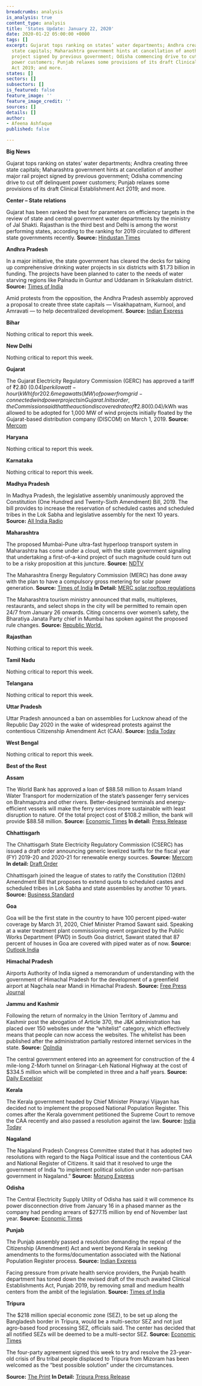 ```yaml
---
breadcrumbs: analysis
is_analysis: true
content_type: analysis
title: 'States Update: January 22, 2020'
date: 2020-01-22 05:00:00 +0000
tags: []
excerpt: Gujarat tops ranking on states’ water departments; Andhra creating three
  state capitals; Maharashtra government hints at cancellation of another major rail
  project signed by previous government; Odisha commencing drive to cut off delinquent
  power customers; Punjab relaxes some provisions of its draft Clinical Establishment
  Act 2019; and more.
states: []
sectors: []
subsectors: []
is_featured: false
feature_image: ''
feature_image_credit: ''
sources: []
details: []
author:
- Afeena Ashfaque
published: false

---
```

**Big News**

Gujarat tops ranking on states’ water departments; Andhra creating three state capitals; Maharashtra government hints at cancellation of another major rail project signed by previous government; Odisha commencing drive to cut off delinquent power customers; Punjab relaxes some provisions of its draft Clinical Establishment Act 2019; and more.

**Center – State relations**

Gujarat has been ranked the best for parameters on efficiency targets in the review of state and central government water departments by the ministry of Jal Shakti. Rajasthan is the third best and Delhi is among the worst performing states, according to the ranking for 2019 circulated to different state governments recently. **Source:** [Hindustan Times](https://www.hindustantimes.com/india-news/gujarat-ranked-top-for-water-efficiency-delhi-among-worst-performing-states/story-w7Vue9GVl1qg9Tl0wD3dMM.html)

**Andhra Pradesh**

In a major initiative, the state government has cleared the decks for taking up comprehensive drinking water projects in six districts with $1.73 billion in funding. The projects have been planned to cater to the needs of water starving regions like Palnadu in Guntur and Uddanam in Srikakulam district. **Source:** [Times of India](https://timesofindia.indiatimes.com/city/vijayawada/govt-plans-drinking-water-projects-in-six-districts-with-rs-12308-crore/articleshowprint/73310235.cms)

Amid protests from the opposition, the Andhra Pradesh assembly approved a proposal to create three state capitals — Visakhapatnam, Kurnool, and Amravati — to help decentralized development. **Source:** [Indian Express](https://indianexpress.com/article/india/andhra-pradesh-cabinet-meeting-capital-shift-tdp-jagan-reddy-6225546/)

**Bihar**

Nothing critical to report this week.

**New Delhi**

Nothing critical to report this week.

**Gujarat**

The Gujarat Electricity Regulatory Commission (GERC) has approved a tariff of ₹2.80 ($0.04) per kilowatt-hour (kWh) for 202.6 megawatts (MW) of power from grid-connected wind power projects in Gujarat. In its order, the Commission said that the auction discovered rate of ₹2.80 ($0.04)/kWh was allowed to be adopted for 1,000 MW of wind projects initially floated by the Gujarat-based distribution company (DISCOM) on March 1, 2019. **Source:** [Mercom](https://mercomindia.com/gujarat-commission-approves-tariff-wind-projects/)

**Haryana**

Nothing critical to report this week.

**Karnataka**

Nothing critical to report this week.

**Madhya Pradesh**

In Madhya Pradesh, the legislative assembly unanimously approved the Constitution (One Hundred and Twenty-Sixth Amendment) Bill, 2019. The bill provides to increase the reservation of scheduled castes and scheduled tribes in the Lok Sabha and legislative assembly for the next 10 years. **Source:** [All India Radio](http://www.newsonair.com/News?title=Madhya-Pradesh-Assembly-unanimously-approves-Constitution-(126th-Amendment)-Bill%2C-2019&id=378919)

**Maharashtra**

The proposed Mumbai-Pune ultra-fast hyperloop transport system in Maharashtra has come under a cloud, with the state government signaling that undertaking a first-of-a-kind project of such magnitude could turn out to be a risky proposition at this juncture. **Source:** [NDTV](https://www.ndtv.com/india-news/mumbai-pune-hyperloop-project-maharashtra-government-says-try-someplace-else-first-2165731)

The Maharashtra Energy Regulatory Commission (MERC) has done away with the plan to have a compulsory gross metering for solar power generation. **Source:** [Times of India](https://timesofindia.indiatimes.com/city/aurangabad/merc-withdraws-compulsory-gross-metering-for-solar-power/articleshowprint/73257641.cms) **In Detail:** [MERC solar rooftop regulations](https://www.mahadiscom.in/wp-content/uploads/2020/01/41.-30.12.2019-Grid-Interactive-RRE-Regulations2019-English.pdf)

The Maharashtra tourism ministry announced that malls, multiplexes, restaurants, and select shops in the city will be permitted to remain open 24/7 from January 26 onwards. Citing concerns over women’s safety, the Bharatiya Janata Party chief in Mumbai has spoken against the proposed rule changes. **Source:** [Republic World.](https://www.republicworld.com/india-news/politics/bjp-opposes-thackerays-24x7-mumbai-plan-citing-women-security-issues.html)

**Rajasthan**

Nothing critical to report this week.

**Tamil Nadu**

Nothing critical to report this week.

**Telangana**

Nothing critical to report this week.

**Uttar Pradesh**

Uttar Pradesh announced a ban on assemblies for Lucknow ahead of the Republic Day 2020 in the wake of widespread protests against the contentious Citizenship Amendment Act (CAA). **Source:** [India Today](https://www.indiatoday.in/india/story/anti-caa-stir-continues-uttar-pradesh-section-144-imposed-lucknow-ahead-republic-day-1638163-2020-01-19)

**West Bengal**

Nothing critical to report this week.

**Best of the Rest**

**Assam**

The World Bank has approved a loan of $88.58 million to Assam Inland Water Transport for modernization of the state’s passenger ferry services on Brahmaputra and other rivers. Better-designed terminals and energy-efficient vessels will make the ferry services more sustainable with least disruption to nature. Of the total project cost of $108.2 million, the bank will provide $88.58 million. **Source:** [Economic Times](https://economictimes.indiatimes.com/news/economy/finance/world-bank-approves-rs-630-crore-loan-to-assam-inland-water-transport/articleshow/73338093.cms) **In detail:** [Press Release](http://www.worldbank.org/en/news/press-release/2020/01/16/world-bank-help-modernize-waterways-assam)

**Chhattisgarh**

The Chhattisgarh State Electricity Regulatory Commission (CSERC) has issued a draft order announcing generic levelized tariffs for the fiscal year (FY) 2019-20 and 2020-21 for renewable energy sources. **Source:** [Mercom](https://mercomindia.com/chhattisgarh-sets-tariffs-renewable-projects/) **In detail:** [Draft Order](http://www.cserc.gov.in/pdf/P%20No.%2001%20of%202020/Draft_order_01_of_2020.pdf)

Chhattisgarh joined the league of states to ratify the Constitution (126th) Amendment Bill that proposes to extend quota to scheduled castes and scheduled tribes in Lok Sabha and state assemblies by another 10 years. **Source:** [Business Standard](https://www.business-standard.com/article/current-affairs/chhattisgarh-assembly-ratifies-bill-to-extend-sc-st-quota-for-10-years-120011601222_1.html)

**Goa**

Goa will be the first state in the country to have 100 percent piped-water coverage by March 31, 2020, Chief Minister Pramod Sawant said. Speaking at a water treatment plant commissioning event organized by the Public Works Department (PWD) in South Goa district, Sawant stated that 87 percent of houses in Goa are covered with piped water as of now. **Source:** [Outlook India](https://www.outlookindia.com/newsscroll/100-per-cent-piped-water-in-goa-by-march-31-cm/1711092)

**Himachal Pradesh**

Airports Authority of India signed a memorandum of understanding with the government of Himachal Pradesh for the development of a greenfield airport at Nagchala near Mandi in Himachal Pradesh. **Source:** [Free Press Journal](https://www.freepressjournal.in/corporate-corner/airports-authority-of-india/aai-signs-an-mou-with-govt-of-himachal-pradesh-for-a-greenfield-airport-at-nagchala)

**Jammu and Kashmir**

Following the return of normalcy in the Union Territory of Jammu and Kashmir post the abrogation of Article 370, the J&K administration has placed over 150 websites under the “whitelist” category, which effectively means that people can now access the websites. The whitelist has been published after the administration partially restored internet services in the state. **Source:** [OpIndia](https://www.opindia.com/2020/01/jammu-and-kashmir-administration-releases-list-of-153-whitelisted-websites-after-broadband-and-2g-mobile-internet-was-restored/)

The central government entered into an agreement for construction of the 4 mile-long Z-Morh tunnel on Srinagar-Leh National Highway at the cost of $334.5 million which will be completed in three and a half years. **Source:** [Daily Excelsior](https://www.dailyexcelsior.com/centre-approves-rs-2378-cr-z-morh-tunnel-on-sgr-leh-nh/)

**Kerala**

The Kerala government headed by Chief Minister Pinarayi Vijayan has decided not to implement the proposed National Population Register. This comes after the Kerala government petitioned the Supreme Court to remove the CAA recently and also passed a resolution against the law. **Source:** [India Today](https://www.indiatoday.in/india/story/kerala-govt-now-decides-to-not-implement-npr-1638390-2020-01-20)

**Nagaland**

The Nagaland Pradesh Congress Committee stated that it has adopted two resolutions with regard to the Naga Political issue and the contentious CAA and National Register of Citizens. It said that it resolved to urge the government of India “to implement political solution under non-partisan government in Nagaland.” **Source:** [Morung Express](http://morungexpress.com/nagaland-cong-adopts-resolutions-political-talks-and-caa-nrc)

**Odisha**

The Central Electricity Supply Utility of Odisha has said it will commence its power disconnection drive from January 16 in a phased manner as the company had pending arrears of $277.15 million by end of November last year. **Source:** [Economic Times](https://economictimes.indiatimes.com/industry/energy/power/cesu-to-start-power-disconnection-drive-in-9-odisha-districts-from-thursday/articleshow/73269521.cms)

**Punjab**

The Punjab assembly passed a resolution demanding the repeal of the Citizenship (Amendment) Act and went beyond Kerala in seeking amendments to the forms/documentation associated with the National Population Register process. **Source:** [Indian Express](https://indianexpress.com/article/india/punjab-assembly-goes-a-step-beyond-kerala-scrap-caa-change-npr-forms-6222205/)

Facing pressure from private health service providers, the Punjab health department has toned down the revised draft of the much awaited Clinical Establishments Act, Punjab 2019, by removing small and medium health centers from the ambit of the legislation. **Source:** [Times of India](https://timesofindia.indiatimes.com/city/chandigarh/punjab-government-blinks-on-law-for-regulating-health-facilities-tones-down-draft/articleshow/73294458.cms)

**Tripura**

The $218 million special economic zone (SEZ), to be set up along the Bangladesh border in Tripura, would be a multi-sector SEZ and not just agro-based food processing SEZ, officials said. The center has decided that all notified SEZs will be deemed to be a multi-sector SEZ. **Source:** [Economic Times](https://economictimes.indiatimes.com/news/economy/policy/tripura-sez-along-bangladesh-to-be-multi-sector-one/articleshow/73356790.cms)

The four-party agreement signed this week to try and resolve the 23-year-old crisis of Bru tribal people displaced to Tripura from Mizoram has been welcomed as the “best possible solution” under the circumstances.

**Source:** [The Print](https://theprint.in/india/bru-settlement-in-tripura-best-solution-as-community-claims-ethnic-cleansing-by-mizos/351620/) **In Detail:** [Tripura Press Release](https://tripura.gov.in/press_release)